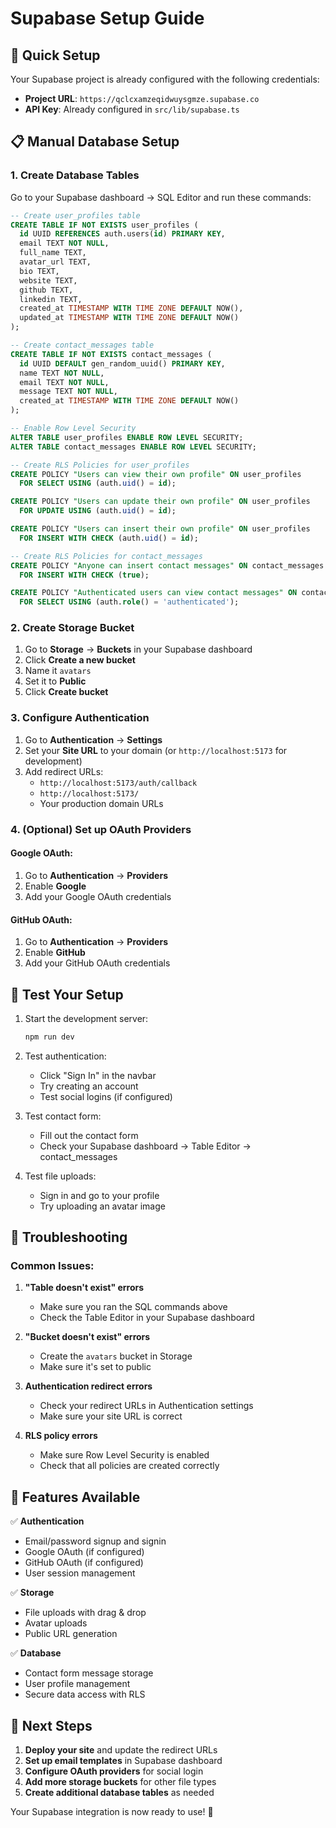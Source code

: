 # Supabase Setup Guide

## 🚀 Quick Setup

Your Supabase project is already configured with the following credentials:
- **Project URL**: `https://qclcxamzeqidwuysgmze.supabase.co`
- **API Key**: Already configured in `src/lib/supabase.ts`

## 📋 Manual Database Setup

### 1. Create Database Tables

Go to your Supabase dashboard → SQL Editor and run these commands:

```sql
-- Create user_profiles table
CREATE TABLE IF NOT EXISTS user_profiles (
  id UUID REFERENCES auth.users(id) PRIMARY KEY,
  email TEXT NOT NULL,
  full_name TEXT,
  avatar_url TEXT,
  bio TEXT,
  website TEXT,
  github TEXT,
  linkedin TEXT,
  created_at TIMESTAMP WITH TIME ZONE DEFAULT NOW(),
  updated_at TIMESTAMP WITH TIME ZONE DEFAULT NOW()
);

-- Create contact_messages table
CREATE TABLE IF NOT EXISTS contact_messages (
  id UUID DEFAULT gen_random_uuid() PRIMARY KEY,
  name TEXT NOT NULL,
  email TEXT NOT NULL,
  message TEXT NOT NULL,
  created_at TIMESTAMP WITH TIME ZONE DEFAULT NOW()
);

-- Enable Row Level Security
ALTER TABLE user_profiles ENABLE ROW LEVEL SECURITY;
ALTER TABLE contact_messages ENABLE ROW LEVEL SECURITY;

-- Create RLS Policies for user_profiles
CREATE POLICY "Users can view their own profile" ON user_profiles
  FOR SELECT USING (auth.uid() = id);

CREATE POLICY "Users can update their own profile" ON user_profiles
  FOR UPDATE USING (auth.uid() = id);

CREATE POLICY "Users can insert their own profile" ON user_profiles
  FOR INSERT WITH CHECK (auth.uid() = id);

-- Create RLS Policies for contact_messages
CREATE POLICY "Anyone can insert contact messages" ON contact_messages
  FOR INSERT WITH CHECK (true);

CREATE POLICY "Authenticated users can view contact messages" ON contact_messages
  FOR SELECT USING (auth.role() = 'authenticated');
```

### 2. Create Storage Bucket

1. Go to **Storage** → **Buckets** in your Supabase dashboard
2. Click **Create a new bucket**
3. Name it `avatars`
4. Set it to **Public**
5. Click **Create bucket**

### 3. Configure Authentication

1. Go to **Authentication** → **Settings**
2. Set your **Site URL** to your domain (or `http://localhost:5173` for development)
3. Add redirect URLs:
   - `http://localhost:5173/auth/callback`
   - `http://localhost:5173/`
   - Your production domain URLs

### 4. (Optional) Set up OAuth Providers

#### Google OAuth:
1. Go to **Authentication** → **Providers**
2. Enable **Google**
3. Add your Google OAuth credentials

#### GitHub OAuth:
1. Go to **Authentication** → **Providers**
2. Enable **GitHub**
3. Add your GitHub OAuth credentials

## 🧪 Test Your Setup

1. Start the development server:
   ```bash
   npm run dev
   ```

2. Test authentication:
   - Click "Sign In" in the navbar
   - Try creating an account
   - Test social logins (if configured)

3. Test contact form:
   - Fill out the contact form
   - Check your Supabase dashboard → Table Editor → contact_messages

4. Test file uploads:
   - Sign in and go to your profile
   - Try uploading an avatar image

## 🔧 Troubleshooting

### Common Issues:

1. **"Table doesn't exist" errors**
   - Make sure you ran the SQL commands above
   - Check the Table Editor in your Supabase dashboard

2. **"Bucket doesn't exist" errors**
   - Create the `avatars` bucket in Storage
   - Make sure it's set to public

3. **Authentication redirect errors**
   - Check your redirect URLs in Authentication settings
   - Make sure your site URL is correct

4. **RLS policy errors**
   - Make sure Row Level Security is enabled
   - Check that all policies are created correctly

## 📱 Features Available

✅ **Authentication**
- Email/password signup and signin
- Google OAuth (if configured)
- GitHub OAuth (if configured)
- User session management

✅ **Storage**
- File uploads with drag & drop
- Avatar uploads
- Public URL generation

✅ **Database**
- Contact form message storage
- User profile management
- Secure data access with RLS

## 🚀 Next Steps

1. **Deploy your site** and update the redirect URLs
2. **Set up email templates** in Supabase dashboard
3. **Configure OAuth providers** for social login
4. **Add more storage buckets** for other file types
5. **Create additional database tables** as needed

Your Supabase integration is now ready to use! 🎉 